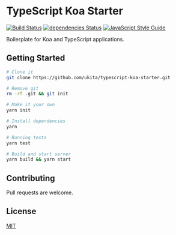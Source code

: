 # TypeScript Koa Starter
[![Build Status](https://travis-ci.org/ukita/typescript-koa-starter.svg?branch=master)](https://travis-ci.org/ukita/typescript-koa-starter)
[![dependencies Status](https://david-dm.org/ukita/typescript-koa-starter/status.svg)](https://david-dm.org/ukita/typescript-koa-starter)
[![JavaScript Style Guide](https://img.shields.io/badge/code_style-standard-brightgreen.svg)](https://standardjs.com)

Boilerplate for Koa and TypeScript applications.

## Getting Started
```sh
# Clone it
git clone https://github.com/ukita/typescript-koa-starter.git

# Remove git
rm -rf .git && git init

# Make it your own
yarn init

# Install dependencies
yarn

# Running tests
yarn test

# Build and start server
yarn build && yarn start

```

## Contributing
Pull requests are welcome.

## License
[MIT](https://github.com/ukita/typescript-koa-starter/blob/master/LICENSE)
